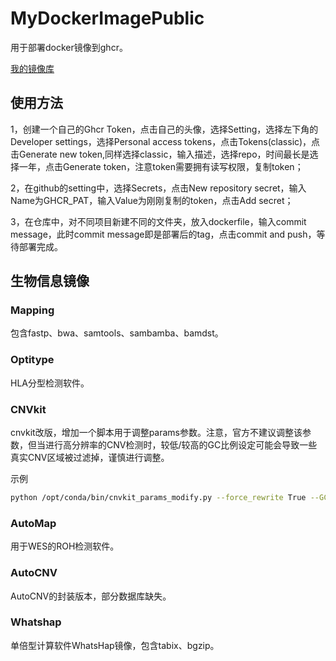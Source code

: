 # MyDockerImagePublic

用于部署docker镜像到ghcr。

[我的镜像库](https://github.com/pzweuj?tab=packages)

## 使用方法

1，创建一个自己的Ghcr Token，点击自己的头像，选择Setting，选择左下角的Developer settings，选择Personal access tokens，点击Tokens(classic)，点击Generate new token,同样选择classic，输入描述，选择repo，时间最长是选择一年，点击Generate token，注意token需要拥有读写权限，复制token；

2，在github的setting中，选择Secrets，点击New repository secret，输入Name为GHCR_PAT，输入Value为刚刚复制的token，点击Add secret；

3，在仓库中，对不同项目新建不同的文件夹，放入dockerfile，输入commit message，此时commit message即是部署后的tag，点击commit and push，等待部署完成。

## 生物信息镜像

### Mapping

包含fastp、bwa、samtools、sambamba、bamdst。

### Optitype

HLA分型检测软件。

### CNVkit

cnvkit改版，增加一个脚本用于调整params参数。注意，官方不建议调整该参数，但当进行高分辨率的CNV检测时，较低/较高的GC比例设定可能会导致一些真实CNV区域被过滤掉，谨慎进行调整。

示例
```bash
python /opt/conda/bin/cnvkit_params_modify.py --force_rewrite True --GC_MIN_FRACTION 0.25
```

### AutoMap

用于WES的ROH检测软件。

### AutoCNV

AutoCNV的封装版本，部分数据库缺失。

### Whatshap

单倍型计算软件WhatsHap镜像，包含tabix、bgzip。

